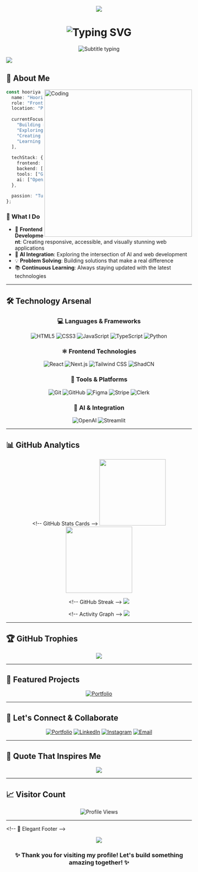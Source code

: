 <!-- 🌸 Elegant Animated Header -->
<p align="center">
  <img src="https://capsule-render.vercel.app/api?type=waving&color=gradient&customColorList=12&height=250&section=header&text=Welcome%20to%20My%20Digital%20Space&fontSize=42&fontAlign=50&fontColor=ffffff&animation=fadeIn" />
</p>

<!-- 💫 Professional Introduction -->
<div align="center">
  <h1>
    <img src="https://readme-typing-svg.demolab.com?font=Poppins&size=35&pause=1000&color=6366F1&center=true&vCenter=true&width=500&lines=Hi%2C+I'm+Hooriya+M.+Fareed;Frontend+Developer;AI+Enthusiast;Creative+Problem+Solver" alt="Typing SVG" />
  </h1>
  
  <p>
    <img src="https://readme-typing-svg.demolab.com?font=Fira+Code&size=18&pause=1000&color=8B5CF6&center=true&vCenter=true&width=800&lines=Crafting+pixel-perfect+web+experiences+with+modern+technologies;Building+responsive+applications+with+Next.js+%26+React;Exploring+AI+integration+in+web+development;Passionate+about+clean+code+and+beautiful+design" alt="Subtitle typing" />
  </p>
</div>

<!-- 🎨 Professional Divider -->
<img src="https://user-images.githubusercontent.com/73097560/115834477-dbab4500-a447-11eb-908a-139a6edaec5c.gif">

## 🚀 About Me

<img align="right" alt="Coding" width="400" src="https://cdn.dribbble.com/users/1162077/screenshots/3848914/programmer.gif">

```typescript
const hooriya = {
  name: "Hooriya Muhammad Fareed",
  role: "Frontend Developer",
  location: "Pakistan 🇵🇰",
  
  currentFocus: [
    "Building modern web applications",
    "Exploring AI integration",
    "Creating seamless user experiences",
    "Learning cutting-edge technologies"
  ],
  
  techStack: {
    frontend: ["Next.js", "React.js", "TypeScript", "Tailwind CSS"],
    backend: ["Node.js", "Python", "Sanity CMS"],
    tools: ["Git", "Figma", "Stripe", "Clerk"],
    ai: ["OpenAI SDK", "Gemini AI", "Streamlit"]
  },
  
  passion: "Turning ideas into beautiful, functional reality ✨"
};
```

### 🎯 What I Do

- 🎨 **Frontend Development**: Creating responsive, accessible, and visually stunning web applications
- 🤖 **AI Integration**: Exploring the intersection of AI and web development
- 💡 **Problem Solving**: Building solutions that make a real difference
- 📚 **Continuous Learning**: Always staying updated with the latest technologies

---

## 🛠️ Technology Arsenal

<div align="center">

### 💻 Languages & Frameworks
![HTML5](https://img.shields.io/badge/HTML5-E34F26?style=for-the-badge&logo=html5&logoColor=white)
![CSS3](https://img.shields.io/badge/CSS3-1572B6?style=for-the-badge&logo=css3&logoColor=white)
![JavaScript](https://img.shields.io/badge/JavaScript-F7DF1E?style=for-the-badge&logo=javascript&logoColor=black)
![TypeScript](https://img.shields.io/badge/TypeScript-007ACC?style=for-the-badge&logo=typescript&logoColor=white)
![Python](https://img.shields.io/badge/Python-3776AB?style=for-the-badge&logo=python&logoColor=white)

### ⚛️ Frontend Technologies
![React](https://img.shields.io/badge/React-20232A?style=for-the-badge&logo=react&logoColor=61DAFB)
![Next.js](https://img.shields.io/badge/Next.js-000000?style=for-the-badge&logo=next.js&logoColor=white)
![Tailwind CSS](https://img.shields.io/badge/Tailwind_CSS-38B2AC?style=for-the-badge&logo=tailwind-css&logoColor=white)
![ShadCN](https://img.shields.io/badge/ShadCN-000000?style=for-the-badge&logo=shadcnui&logoColor=white)

### 🔧 Tools & Platforms
![Git](https://img.shields.io/badge/Git-F05032?style=for-the-badge&logo=git&logoColor=white)
![GitHub](https://img.shields.io/badge/GitHub-100000?style=for-the-badge&logo=github&logoColor=white)
![Figma](https://img.shields.io/badge/Figma-F24E1E?style=for-the-badge&logo=figma&logoColor=white)
![Stripe](https://img.shields.io/badge/Stripe-008CDD?style=for-the-badge&logo=stripe&logoColor=white)
![Clerk](https://img.shields.io/badge/Clerk-6C47FF?style=for-the-badge&logo=clerk&logoColor=white)

### 🤖 AI & Integration
![OpenAI](https://img.shields.io/badge/OpenAI-412991?style=for-the-badge&logo=openai&logoColor=white)
![Streamlit](https://img.shields.io/badge/Streamlit-FF4B4B?style=for-the-badge&logo=streamlit&logoColor=white)

</div>

---

## 📊 GitHub Analytics

<div align="center">
  
  &lt;!-- GitHub Stats Cards -->
  <img height="180em" src="https://github-readme-stats.vercel.app/api?username=hooriyaa&show_icons=true&theme=tokyonight&include_all_commits=true&count_private=true&hide_border=true&bg_color=0D1117&title_color=6366F1&icon_color=8B5CF6&text_color=C9D1D9"/>
  <img height="180em" src="https://github-readme-stats.vercel.app/api/top-langs/?username=hooriyaa&layout=compact&langs_count=8&theme=tokyonight&hide_border=true&bg_color=0D1117&title_color=6366F1&text_color=C9D1D9"/>
  
  &lt;!-- GitHub Streak -->
  <img src="https://github-readme-streak-stats.herokuapp.com/?user=hooriyaa&theme=tokyonight&hide_border=true&background=0D1117&stroke=6366F1&ring=8B5CF6&fire=F59E0B&currStreakLabel=C9D1D9"/>
  
  &lt;!-- Activity Graph -->
  <img src="https://github-readme-activity-graph.vercel.app/graph?username=hooriyaa&theme=tokyo-night&hide_border=true&bg_color=0D1117&color=6366F1&line=8B5CF6&point=F59E0B"/>

</div>

---

## 🏆 GitHub Trophies

<div align="center">
  <img src="https://github-profile-trophy.vercel.app/?username=hooriyaa&theme=tokyonight&no-frame=true&no-bg=true&margin-w=4&row=1"/>
</div>

---

## 🌟 Featured Projects

<div align="center">

[![Portfolio](https://github-readme-stats.vercel.app/api/pin/?username=hooriyaa&repo=portfolio&theme=tokyonight&hide_border=true&bg_color=0D1117)](https://portfolio-by-hooriya-muhammad-fareed.netlify.app/)

</div>

---

## 🤝 Let's Connect & Collaborate

<div align="center">
  
  [![Portfolio](https://img.shields.io/badge/Portfolio-FF5722?style=for-the-badge&logo=google-chrome&logoColor=white)](https://portfolio-by-hooriya-muhammad-fareed.netlify.app/)
  [![LinkedIn](https://img.shields.io/badge/LinkedIn-0077B5?style=for-the-badge&logo=linkedin&logoColor=white)](https://www.linkedin.com/in/hooriya-muhammad-fareed-57a320302/)
  [![Instagram](https://img.shields.io/badge/Instagram-E4405F?style=for-the-badge&logo=instagram&logoColor=white)](https://www.instagram.com/hooriya.fareed/?igsh=MWxja2ZqbDQzazA4dg%3D%3D#)
  [![Email](https://img.shields.io/badge/Email-D14836?style=for-the-badge&logo=gmail&logoColor=white)](mailto:hooriyafareed@gmail.com)

</div>

---

## 💭 Quote That Inspires Me

<div align="center">
  <img src="https://quotes-github-readme.vercel.app/api?type=horizontal&theme=tokyonight&quote=The%20best%20way%20to%20predict%20the%20future%20is%20to%20create%20it&author=Peter%20Drucker"/>
</div>

---

## 📈 Visitor Count

<div align="center">
  <img src="https://komarev.com/ghpvc/?username=hooriyaa&label=Profile%20Views&color=6366F1&style=for-the-badge" alt="Profile Views" />
</div>

---

&lt;!-- 🌸 Elegant Footer -->
<p align="center">
  <img src="https://capsule-render.vercel.app/api?type=waving&color=gradient&customColorList=12&height=150&section=footer&animation=fadeIn" />
</p>

<div align="center">
  <h3>✨ Thank you for visiting my profile! Let's build something amazing together! ✨</h3>
</div>
